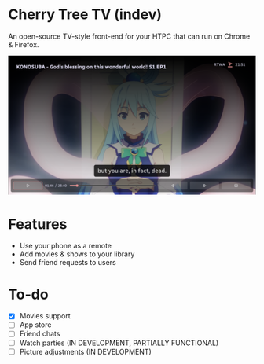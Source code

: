 # Cherry Tree TV (indev)

An open-source TV-style front-end for your HTPC that can run on Chrome & Firefox.

![Running instance of Cherry Tree](assets/img/readme-1.png)

# Features

- Use your phone as a remote
- Add movies & shows to your library
- Send friend requests to users

# To-do

- [x] Movies support
- [ ] App store
- [ ] Friend chats
- [ ] Watch parties (IN DEVELOPMENT, PARTIALLY FUNCTIONAL)
- [ ] Picture adjustments (IN DEVELOPMENT)
